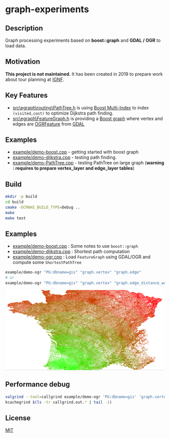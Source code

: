 # graph-experiments

## Description

Graph processing experiments based on **boost::graph** and **GDAL / OGR** to load data.

## Motivation

**This project is not maintained.** It has been created in 2019 to prepare work about tour planning at [IGNF](https://github.com/IGNF).

## Key Features

* [src\egraph\routing\PathTree.h](src\egraph\routing\PathTree.h) is using [Boost Multi-Index](https://www.boost.org/doc/libs/1_63_0/libs/multi_index/doc/index.html) to index `(visited,cost)` to optimize Dijkstra path finding.
* [src\egraph\FeatureGraph.h](src\egraph\FeatureGraph.h) is providing a [Boost graph](https://www.boost.org/doc/libs/1_75_0/libs/graph/doc/index.html) where vertex and edges are [OGRFeature](https://gdal.org/doxygen/classOGRFeature.html) from [GDAL](https://gdal.org/doxygen/index.html)

## Examples

* [example/demo-boost.cpp](example/demo-boost.cpp) - getting started with boost graph
* [example/demo-dijkstra.cpp](example/demo-dijkstra.cpp) - testing path finding.
* [example/demo-PathTree.cpp](example/demo-PathTree.cpp) - testing PathTree on large graph (**warning : requires to prepare vertex_layer and edge_layer tables**)

## Build

```bash
mkdir -p build
cd build
cmake -DCMAKE_BUILD_TYPE=Debug ..
make
make test
```

## Examples

* [example/demo-boost.cpp](example/demo-boost.cpp) : Some notes to use `boost::graph`
* [example/demo-dijkstra.cpp](example/demo-dijkstra.cpp) : Shortest path computation
* [example/demo-ogr.cpp](example/demo-ogr.cpp) : Load `FeatureGraph` using GDAL/OGR and compute some `ShortestPathTree`

```bash
example/demo-ogr "PG:dbname=gis" "graph.vertex" "graph.edge"
# or
example/demo-ogr "PG:dbname=gis" "graph.vertex" "graph.edge_distance_weighted"
```

![Dijkstra shortest path tree](img/path-tree-1.png)

## Performance debug

```bash
valgrind --tool=callgrind example/demo-ogr 'PG:dbname=gis' 'graph.vertex' 'graph.edge_distance_weighted'
kcachegrind $(ls -tr callgrind.out.* | tail -1)
```

## License

[MIT](LICENSE)
